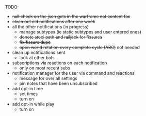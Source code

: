 TODO:

* ~~null check on the json gets in the warframe not content fac~~
* ~~clean out old notifications after one week~~
* all the other notifications (in progress)
    * manage subtypes (ie static subtypes and user entered ones)
    * ~~denote steel path and railjack for fissures~~
    * ~~fix fissure dupe~~
    * ~~open world rotation every complete cycle (ABC)~~ not needed
* clean up notifications sent
    * look at other bots
* subscriptions via reactions on each notification
    * only on most recent subs
* notification manager for the user via command and reactions
    * message for over all settings
    * pin notes that have been unsubscribed
* add opt-in time
    * set times
    * turn on
* add opt-in while play
    * turn on